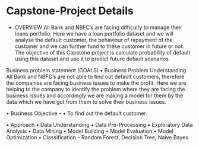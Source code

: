 # Capstone-Project Details

* OVERVIEW 
All Bank and NBFC’s are facing difficulty to manage their loans portfolio. Here we have a loan portfolio dataset and we will analyse the default customer, the behaviour of repayment of the customer and we can further fund to these customer in future or not.
The objective of this Capstone project is calculate probability of default using this dataset and use it to predict future default scenarios.

Business problem statement (GOALS)
•	Business Problem Understanding
All Bank and NBFC’s are not able to find out default customers, therefore the companies are facing business issues to make the profit. Here we are helping to the company to identify the problem where they are facing the business issues and accordingly we are making a model for them by the data which we have got from them to solve their business issues.

•	Business Objective –
•	To find out the default customer.

•	Approach
•	Data Understanding
•	Data Pre-Processing
•	Exploratory Data Analysis
•	Data Mining
•	Model Building
•	Model Evaluation
•	Model Optimization
•	Classification – Random Forest, Decision Tree, Naive Bayes
